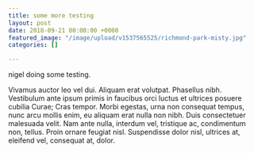 ```yaml
---
title: some more testing
layout: post
date: 2018-09-21 00:00:00 +0000
featured_image: "/image/upload/v1537565525/richmond-park-misty.jpg"
categories: []

---
```

nigel doing some testing.

Vivamus auctor leo vel dui. Aliquam erat volutpat. Phasellus nibh. Vestibulum ante ipsum primis in faucibus orci luctus et ultrices posuere cubilia Curae; Cras tempor. Morbi egestas, urna non consequat tempus, nunc arcu mollis enim, eu aliquam erat nulla non nibh. Duis consectetuer malesuada velit. Nam ante nulla, interdum vel, tristique ac, condimentum non, tellus. Proin ornare feugiat nisl. Suspendisse dolor nisl, ultrices at, eleifend vel, consequat at, dolor.